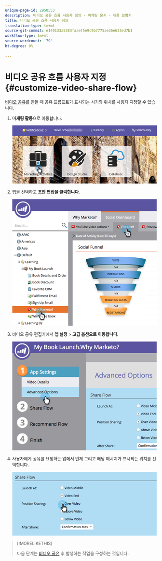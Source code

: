```yaml
---
unique-page-id: 2950553
description: 비디오 공유 흐름 사용자 정의 - 마케팅 문서 - 제품 설명서
title: 비디오 공유 흐름 사용자 정의
translation-type: tm+mt
source-git-commit: e149133a5383faaef5e9c9b7775ae36e633ed7b1
workflow-type: tm+mt
source-wordcount: '79'
ht-degree: 0%

---
```



# 비디오 공유 흐름 사용자 지정 {#customize-video-share-flow}

[비디오 공유](../../../../product-docs/demand-generation/landing-pages/free-form-landing-pages/add-a-video-to-a-free-form-landing-page.md)를 만들 때 공유 프롬프트가 표시되는 시기와 위치를 사용자 지정할 수 있습니다.

1. **마케팅 활동**&#x200B;으로 이동합니다.

   ![](assets/login-marketing-activities-2.png)

1. 앱을 선택하고 **초안 편집을 클릭합니다.**

   ![](assets/image2014-9-22-16-3a40-3a41.png)

1. 비디오 공유 편집기에서 **앱 설정** > **고급 옵션으로 이동합니다.**

   ![](assets/image2014-9-22-16-3a41-3a3.png)

1. 사용자에게 공유를 요청하는 앱에서 언제 그리고 해당 메시지가 표시되는 위치를 선택합니다.

   ![](assets/image2014-9-22-16-3a41-3a20.png)

>[!MORELIKETHIS]
>
>다음 단계는 [비디오 공유](configure-after-share-prompts.md) 후 발생하는 작업을 구성하는 것입니다.


